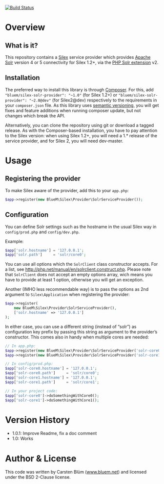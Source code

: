 [![Build Status](https://travis-ci.org/BlueM/silex-solr-provider.svg)](https://travis-ci.org/BlueM/silex-solr-provider)

Overview
========

What is it?
--------------
This repository contains a [Silex](https://github.com/silexphp/Silex) service provider which provides [Apache Solr](http://lucene.apache.org/solr/) version 4 or 5 connectivity for Silex 1.2+, via the [PHP Solr extension](http://php.net/solr) v2.

Installation
-------------
The preferred way to install this library is through [Composer](https://getcomposer.org). For this, add `"bluem/silex-solr-provider": "~1.0"` (for Silex 1.2+) or `"bluem/silex-solr-provider": "~2.0@dev"` (for Silex2@dev) respectively to the requirements in your `composer.json` file. As this library uses [semantic versioning](http://semver.org), you will get fixes and feature additions when running composer update, but not changes which break the API.

Alternatively, you can clone the repository using git or download a tagged release. As with the Composer-based installation, you have to pay attention to the Silex version: when using Silex 1.2+, you will need a 1.* release of the service provider, and for Silex 2, you will need dev-master.


Usage
======

Registering the provider
------------------------
To make Silex aware of the provider, add this to your `app.php`:

```php
$app->register(new BlueM\Silex\Provider\SolrServiceProvider());
```


Configuration
-------------
You can define Solr settings such as the hostname in the usual Silex way in `config/prod.php` and `config/dev.php`.

Example:

```php
$app['solr.hostname'] = '127.0.0.1';
$app['solr.path']     = 'solr/core0';
```

You can use all options which the `SolrClient` class constructor accepts. For a list, see http://php.net/manual/en/solrclient.construct.php. Please note that `SolrClient` does not accept an empty options array, wich means you have to provide at least 1 option, otherwise you will get an exception.

Another (IMHO less recommendable way) is to pass the options as 2nd argument to `Silex\Application` when registering the provider:

```php
$app->register(
    new BlueM\Silex\Provider\SolrServiceProvider(),
    ['solr.hostname' => '127.0.0.1']
);
```

In either case, you can use a different string (instead of “solr”) as configuration key prefix by passing this string as argument to the provider’s constructor. This comes also in handy when multiple cores are needed:

```php
// In app.php:
$app->register(new BlueM\Silex\Provider\SolrServiceProvider('solr-core0'));
$app->register(new BlueM\Silex\Provider\SolrServiceProvider('solr-core1'));

// In config/prod.php:
$app['solr-core0.hostname'] = '127.0.0.1';
$app['solr-core0.path']     = 'solr/core0';
$app['solr-core1.hostname'] = '127.0.0.1';
$app['solr-core1.path']     = 'solr/core1';

// In your project code:
$app['solr-core0']->doSomethingWithCore0();
$app['solr-core1']->doSomethingWithCore1();
```


Version History
=================

* 1.0.1: Improve Readme, fix a doc comment
* 1.0: Works


Author & License
=================
This code was written by Carsten Blüm (www.bluem.net) and licensed under the BSD 2-Clause license.
